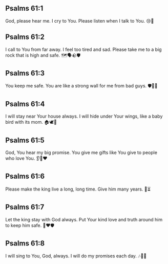 ## Psalms 61:1
God, please hear me. I cry to You. Please listen when I talk to You. 😢🙏
## Psalms 61:2
I call to You from far away. I feel too tired and sad. Please take me to a big rock that is high and safe. 🗺️🗣️🪨🛡️
## Psalms 61:3
You keep me safe. You are like a strong wall for me from bad guys. 🛡️🏰🚫
## Psalms 61:4
I will stay near Your house always. I will hide under Your wings, like a baby bird with its mom. 🏠🕊️🐣
## Psalms 61:5
God, You hear my big promise. You give me gifts like You give to people who love You. 👂🎁❤️
## Psalms 61:6
Please make the king live a long, long time. Give him many years. 👑⏳
## Psalms 61:7
Let the king stay with God always. Put Your kind love and truth around him to keep him safe. 👑❤️🛡️
## Psalms 61:8
I will sing to You, God, always. I will do my promises each day. 🎶🙌📅
